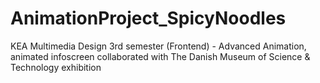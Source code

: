 # AnimationProject_SpicyNoodles
KEA Multimedia Design 3rd semester (Frontend) - Advanced Animation, animated infoscreen collaborated with The Danish Museum of Science &amp; Technology exhibition
